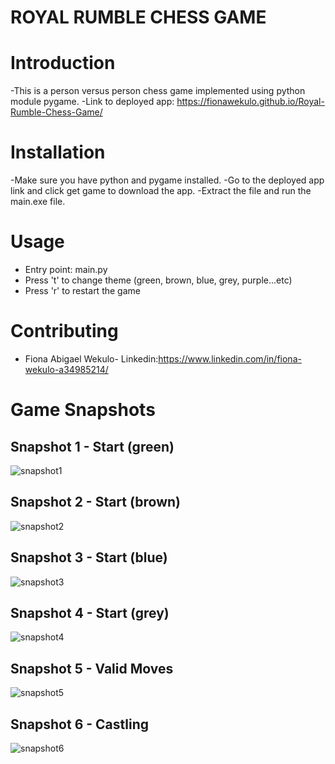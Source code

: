 # ROYAL RUMBLE CHESS GAME
# Introduction
-This is a person versus person chess game implemented using python module pygame.
-Link to deployed app: https://fionawekulo.github.io/Royal-Rumble-Chess-Game/

# Installation
-Make sure you have python and pygame installed.
-Go to the deployed app link and click get game to download the app.
-Extract the file and run the main.exe file.
# Usage

- Entry point: main.py
- Press 't' to change theme (green, brown, blue, grey, purple...etc)
- Press 'r' to restart the game

# Contributing
- Fiona Abigael Wekulo- Linkedin:https://www.linkedin.com/in/fiona-wekulo-a34985214/
# Game Snapshots

## Snapshot 1 - Start (green)
![snapshot1](snapshots/snapshot1.png)

## Snapshot 2 - Start (brown)
![snapshot2](snapshots/snapshot2.png)

## Snapshot 3 - Start (blue)
![snapshot3](snapshots/snapshot3.png)

## Snapshot 4 - Start (grey)
![snapshot4](snapshots/snapshot4.png)

## Snapshot 5 - Valid Moves
![snapshot5](snapshots/snapshot5.png)

## Snapshot 6 - Castling
![snapshot6](snapshots/snapshot6.png)
